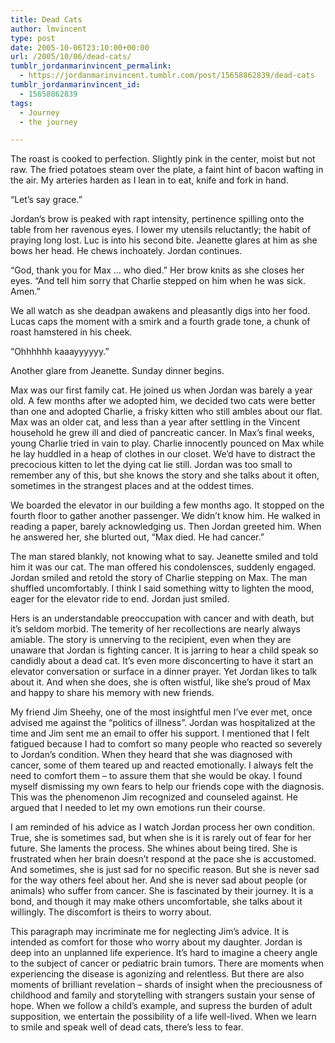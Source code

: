 ```yaml
---
title: Dead Cats
author: lmvincent
type: post
date: 2005-10-06T23:10:00+00:00
url: /2005/10/06/dead-cats/
tumblr_jordanmarinvincent_permalink:
  - https://jordanmarinvincent.tumblr.com/post/15658862839/dead-cats
tumblr_jordanmarinvincent_id:
  - 15658862839
tags:
  - Journey
  - the journey

---
```

The roast is cooked to perfection. Slightly pink in the center, moist but not raw. The fried potatoes steam over the plate, a faint hint of bacon wafting in the air. My arteries harden as I lean in to eat, knife and fork in hand.

&ldquo;Let&rsquo;s say grace.&rdquo;

Jordan&rsquo;s brow is peaked with rapt intensity, pertinence spilling onto the table from her ravenous eyes. I lower my utensils reluctantly; the habit of praying long lost. Luc is into his second bite. Jeanette glares at him as she bows her head. He chews inchoately. Jordan continues.

&ldquo;God, thank you for Max &hellip; who died.&rdquo; Her brow knits as she closes her eyes. &ldquo;And tell him sorry that Charlie stepped on him when he was sick. Amen.&rdquo;

We all watch as she deadpan awakens and pleasantly digs into her food. Lucas caps the moment with a smirk and a fourth grade tone, a chunk of roast hamstered in his cheek.

&ldquo;Ohhhhhh kaaayyyyyy.&rdquo;

Another glare from Jeanette. Sunday dinner begins.<a name="more"></a>

Max was our first family cat. He joined us when Jordan was barely a year old. A few months after we adopted him, we decided two cats were better than one and adopted Charlie, a frisky kitten who still ambles about our flat. Max was an older cat, and less than a year after settling in the Vincent household he grew ill and died of pancreatic cancer. In Max&rsquo;s final weeks, young Charlie tried in vain to play. Charlie innocently pounced on Max while he lay huddled in a heap of clothes in our closet. We&rsquo;d have to distract the precocious kitten to let the dying cat lie still. Jordan was too small to remember any of this, but she knows the story and she talks about it often, sometimes in the strangest places and at the oddest times.

We boarded the elevator in our building a few months ago. It stopped on the fourth floor to gather another passenger. We didn&rsquo;t know him. He walked in reading a paper, barely acknowledging us. Then Jordan greeted him. When he answered her, she blurted out, &ldquo;Max died. He had cancer.&rdquo;

The man stared blankly, not knowing what to say. Jeanette smiled and told him it was our cat. The man offered his condolensces, suddenly engaged. Jordan smiled and retold the story of Charlie stepping on Max. The man shuffled uncomfortably. I think I said something witty to lighten the mood, eager for the elevator ride to end. Jordan just smiled.

Hers is an understandable preoccupation with cancer and with death, but it&rsquo;s seldom morbid. The temerity of her recollections are nearly always amiable. The story is unnerving to the recipient, even when they are unaware that Jordan is fighting cancer. It is jarring to hear a child speak so candidly about a dead cat. It&rsquo;s even more disconcerting to have it start an elevator conversation or surface in a dinner prayer. Yet Jordan likes to talk about it. And when she does, she is often wistful, like she&rsquo;s proud of Max and happy to share his memory with new friends.

My friend Jim Sheehy, one of the most insightful men I&rsquo;ve ever met, once advised me against the &ldquo;politics of illness&rdquo;. Jordan was hospitalized at the time and Jim sent me an email to offer his support. I mentioned that I felt fatigued because I had to comfort so many people who reacted so severely to Jordan&rsquo;s condition. When they heard that she was diagnosed with cancer, some of them teared up and reacted emotionally. I always felt the need to comfort them &ndash; to assure them that she would be okay. I found myself dismissing my own fears to help our friends cope with the diagnosis. This was the phenomenon Jim recognized and counseled against. He argued that I needed to let my own emotions run their course.

I am reminded of his advice as I watch Jordan process her own condition. True, she is sometimes sad, but when she is it is rarely out of fear for her future. She laments the process. She whines about being tired. She is frustrated when her brain doesn&rsquo;t respond at the pace she is accustomed. And sometimes, she is just sad for no specific reason. But she is never sad for the way others feel about her. And she is never sad about people (or animals) who suffer from cancer. She is fascinated by their journey. It is a bond, and though it may make others uncomfortable, she talks about it willingly. The discomfort is theirs to worry about.

This paragraph may incriminate me for neglecting Jim&rsquo;s advice. It is intended as comfort for those who worry about my daughter. Jordan is deep into an unplanned life experience. It&rsquo;s hard to imagine a cheery angle to the subject of cancer or pediatric brain tumors. There are moments when experiencing the disease is agonizing and relentless. But there are also moments of brilliant revelation &ndash; shards of insight when the preciousness of childhood and family and storytelling with strangers sustain your sense of hope. When we follow a child&rsquo;s example, and supress the burden of adult supposition, we entertain the possibility of a life well-lived. When we learn to smile and speak well of dead cats, there&rsquo;s less to fear.

<div class="blogger-post-footer">
  <img loading="lazy" width="1" height="1" src="https://blogger.googleusercontent.com/tracker/9039099668816362935-5173773235595532150?l=jordansjourney2.blogspot.com" alt="" />
</div>
